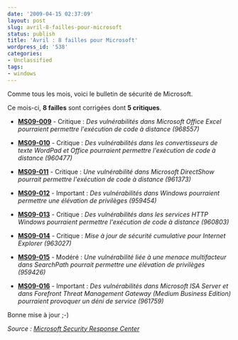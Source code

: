 ```yaml
---
date: '2009-04-15 02:37:09'
layout: post
slug: avril-8-failles-pour-microsoft
status: publish
title: 'Avril : 8 failles pour Microsoft'
wordpress_id: '538'
categories:
- Unclassified
tags:
- windows
---
```


Comme tous les mois, voici le bulletin de sécurité de Microsoft.




Ce mois-ci, **8 failles** sont corrigées dont **5 critiques**.








	
  * [**MS09-009**](http://www.microsoft.com/technet/security/bulletin/MS09-009.mspx) - Critique : _Des vulnérabilités dans Microsoft Office Excel pourraient permettre l'exécution de code à distance (968557)_

	
  * [**MS09-010**](http://www.microsoft.com/technet/security/bulletin/MS09-010.mspx) - Critique : _Des vulnérabilités dans les convertisseurs de texte WordPad et Office pourraient permettre l'exécution de code à distance (960477)_

	
  * [**MS09-011**](http://www.microsoft.com/technet/security/bulletin/MS09-011.mspx) - Critique : _Une vulnérabilité dans Microsoft DirectShow pourrait permettre l'exécution de code à distance (961373)_

	
  * [**MS09-012**](http://www.microsoft.com/technet/security/bulletin/MS09-012.mspx) - Important : _Des vulnérabilités dans Windows pourraient permettre une élévation de privilèges (959454)_

	
  * [**MS09-013**](http://www.microsoft.com/technet/security/bulletin/MS09-013.mspx) - Critique : _Des vulnérabilités dans les services HTTP Windows pourraient permettre l'exécution de code à distance (960803)_

	
  * [**MS09-014**](http://www.microsoft.com/technet/security/bulletin/MS09-014.mspx) - Critique : _Mise à jour de sécurité cumulative pour Internet Explorer (963027)_

	
  * [**MS09-015**](http://www.microsoft.com/technet/security/bulletin/MS09-015.mspx) - Modéré : _Une vulnérabilité liée à une menace multifacteur dans SearchPath pourrait permettre une élévation de privilèges (959426)_

	
  * [**MS09-016**](http://www.microsoft.com/technet/security/bulletin/MS09-016.mspx) - Important : _Des vulnérabilités dans Microsoft ISA Server et dans Forefront Threat Management Gateway (Medium Business Edition) pourraient provoquer un déni de service (961759)_







Bonne mise à jour ;-)







_Source : [Microsoft Security Response Center](http://www.microsoft.com/technet/security/bulletin/ms09-apr.mspx)_



